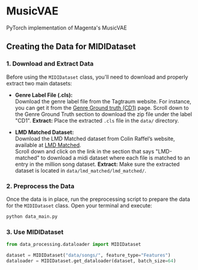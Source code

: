 # MusicVAE
PyTorch implementation of Magenta's MusicVAE

## Creating the Data for MIDIDataset

### 1. Download and Extract Data

Before using the `MIDIDataset` class, you'll need to download and properly extract two main datasets:

- **Genre Label File (.cls):**  
  Download the genre label file from the Tagtraum website. For instance, you can get it from the [Genre Ground truth (CD1)](https://www.tagtraum.com/msd_genre_datasets.html) page. 
  Scroll down to the Genre Ground Truth section to download the zip file under the label "CD1". 
  **Extract:** Place the extracted `.cls` file in the `data/` directory.

- **LMD Matched Dataset:**  
  Download the LMD Matched dataset from Colin Raffel’s website, available at [LMD Matched](https://colinraffel.com/projects/lmd/).  
  Scroll down and click on the link in the section that says "LMD-matched" to download a midi dataset where each file is matched to an entry in the million song dataset.
  **Extract:** Make sure the extracted dataset is located in `data/lmd_matched/lmd_matched/`.

### 2. Preprocess the Data

Once the data is in place, run the preprocessing script to prepare the data for the `MIDIDataset` class. Open your terminal and execute:

```bash
python data_main.py
```

### 3. Use MIDIDataset
```python
from data_processing.dataloader import MIDIDataset

dataset = MIDIDataset("data/songs/", feature_type="Features")
dataloader = MIDIDataset.get_dataloader(dataset, batch_size=64)
```